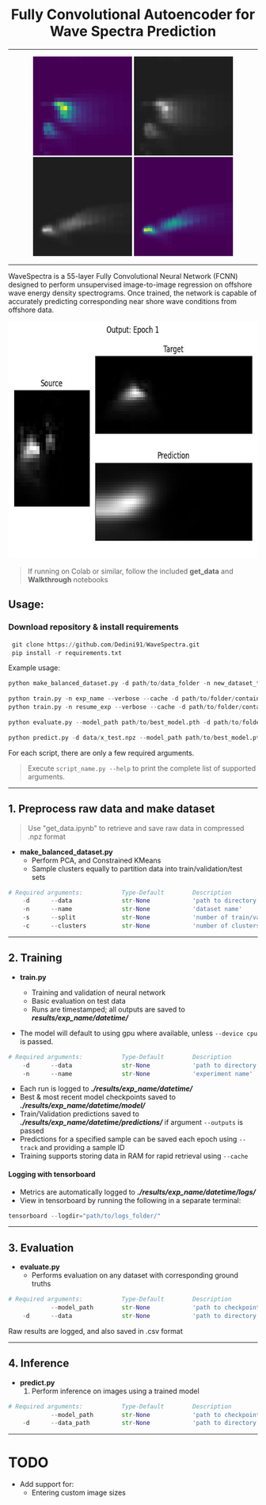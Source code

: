 <h1 align="center">Fully Convolutional Autoencoder for Wave Spectra Prediction</h1>

---

<p align="center">
   <img src="assets/Offshore_example.jpg" alt="Raw offshore spectra" style="height: 200px; width:200px;"/>
   <img src="assets/Offshore_proc.jpg" alt="Processed offshore spectra" style="height: 200px; width:200px;"/>
   <img src="assets/NearShore_proc.jpg" alt="Processed near shore spectra" style="height: 200px; width:200px;"/>
   <img src="assets/NearShore_example.jpg" alt="Raw near shore spectra" style="height: 200px; width:200px;"/>
</p>

---

WaveSpectra is a 55-layer Fully Convolutional Neural Network (FCNN) designed to perform unsupervised image-to-image regression on offshore wave energy density spectrograms. Once trained, the network is capable of accurately predicting corresponding near shore wave conditions from offshore data. 

<p align="center">
   <img src="assets/training.gif" alt="Tracked training sample" style="height: 480px; width:640px;"/>
</p>

> If running on Colab or similar, follow the included **get_data** and **Walkthrough** notebooks

## Usage:
### **Download repository & install requirements**
   ```python
    git clone https://github.com/Dedini91/WaveSpectra.git
    pip install -r requirements.txt
   ```

Example usage:
```python
python make_balanced_dataset.py -d path/to/data_folder -n new_dataset_test -c 50 --split 80 20 10
```
```python
python train.py -n exp_name --verbose --cache -d path/to/folder/containing/npz_files -b 1 -e 30 --lr 0.00001 --track 05902 --outputs --device cuda
python train.py -n resume_exp --verbose --cache -d path/to/folder/containing/npz_files --model_path path/to/model/last.pth --track 05902 --outputs --device cuda --resume
```
```python
python evaluate.py --model_path path/to/best_model.pth -d path/to/folder/containing/npz_files --verbose --device cuda
```
```python
python predict.py -d data/x_test.npz --model_path path/to/best_model.pth
```

For each script, there are only a few required arguments. 

> Execute `script_name.py --help` to print the complete list of supported arguments.

---

## 1. **Preprocess raw data and make dataset**
> Use "get_data.ipynb" to retrieve and save raw data in compressed .npz format

* **make_balanced_dataset.py**
   * Perform PCA, and Constrained KMeans
   * Sample clusters equally to partition data into train/validation/test sets
 
```python
# Required arguments:           Type-Default        Description
    -d      --data              str-None            'path to directory containing .npz files'
    -n      --name              str-None            'dataset name'
    -s      --split             str-None            'number of train/val/test samples per cluster. e.g. --split 50 20 10"'
    -c      --clusters          str-None            'number of clusters (classes)'
```

---

## 2. **Training**
* **train.py**
   * Training and validation of neural network
   * Basic evaluation on test data
   * Runs are timestamped; all outputs are saved to ***results/exp_name/datetime/***

* The model will default to using gpu where available, unless `--device cpu` is passed.

```python
# Required arguments:           Type-Default        Description
    -d      --data              str-None            'path to directory containing .npz files'
    -n      --name              str-None            'experiment name'
```
* Each run is logged to ***./results/exp_name/datetime/***
* Best & most recent model checkpoints saved to ***./results/exp_name/datetime/model/***
* Train/Validation predictions saved to ***./results/exp_name/datetime/predictions/*** if argument ```--outputs``` is passed
* Predictions for a specified sample can be saved each epoch using ```--track``` and providing a sample ID
* Training supports storing data in RAM for rapid retrieval using ```--cache```

#### **Logging with tensorboard**
* Metrics are automatically logged to ***./results/exp_name/datetime/logs/***
* View in tensorboard by running the following in a separate terminal:
```python
tensorboard --logdir="path/to/logs_folder/"
```
---

## 3. **Evaluation**
* **evaluate.py**
   * Performs evaluation on any dataset with corresponding ground truths

```python
# Required arguments:           Type-Default        Description
            --model_path        str-None            'path to checkpoint'
    -d      --data              str-None            'path to directory containing .npz files'
```
Raw results are logged, and also saved in .csv format

---

## 4. **Inference**
* **predict.py**
   1. Perform inference on images using a trained model

```python
# Required arguments:           Type-Default        Description
            --model_path        str-None            'path to checkpoint'
    -d      --data_path         str-None            'path to directory containing .npz files'
```

---

# TODO

* Add support for:
   * Entering custom image sizes
